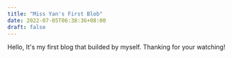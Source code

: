```yaml
---
title: "Miss Yan's First Blob"
date: 2022-07-05T06:38:36+08:00
draft: false
---
```


Hello, It's my first blog that builded by myself.
Thanking for your watching!
